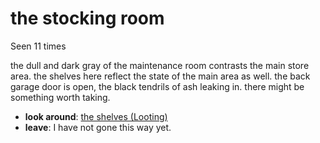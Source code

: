 # the stocking room

Seen 11 times

the dull and dark gray of the maintenance room contrasts the main store area. the shelves here reflect the state of the main area as well. the back garage door is open, the black tendrils of ash leaking in. there might be something worth taking.

- **look around**: [the shelves (Looting)](the-shelves--Looting--wmgctr.md)
- **leave**: I have not gone this way yet.
